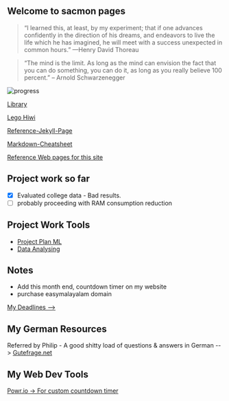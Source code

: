 ## Welcome to sacmon pages

> “I learned this, at least, by my experiment; that if one advances confidently in the direction of his dreams, and endeavors to live the life which he has imagined, he will meet with a success unexpected in common hours.” —Henry David Thoreau

> “The mind is the limit. As long as the mind can envision the fact that you can do something, you can do it, as long as you really believe 100 percent.” – Arnold Schwarzenegger

![progress](https://progress-bar.dev/75/?title=days_left_to_complete_project_22)

[Library](./Library.md)

[Lego Hiwi](./lego_hiwi.md)


[Reference-Jekyll-Page](./reference-jekyll.md)


[Markdown-Cheatsheet](https://github.com/adam-p/markdown-here/wiki/Markdown-Cheatsheet)

[Reference Web pages for this site](https://github.com/nicolas-van/easy-markdown-to-github-pages)

## Project work so far
- [x] Evaluated college data - Bad results.
- [ ] probably proceeding with RAM consumption reduction

## Project Work Tools
+ [Project Plan ML](https://www.notion.so/Project-Plan-ML-2cf867e8ad184c1a9e1cdc716dc2d16a)
+ [Data Analysing](https://docs.google.com/spreadsheets/d/12WxnLtQtnPFIIHaeRpjMtQPJy4w857fcma15PrV85zU/edit#gid=664785351)

## Notes
+ Add this month end, countdown timer on my website
+ purchase easymalayalam domain


[My Deadlines --> ](https://www.sachinkmohan.com/now)


## My German Resources
Referred by Philip - A good shitty load of questions & answers in German --> [Gutefrage.net](https://www.gutefrage.net/)

## My Web Dev Tools
[Powr.io -> For custom countdown timer](https://www.powr.io/)
